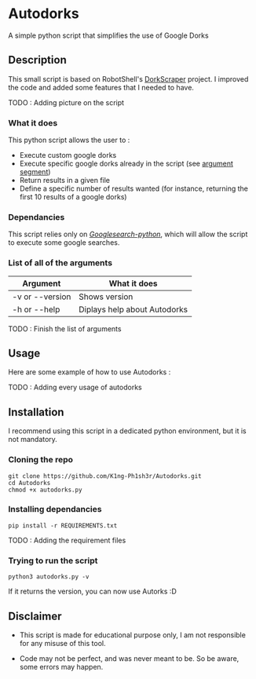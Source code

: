 # Autodorks
A simple python script that simplifies the use of Google Dorks

## Description
This small script is based on RobotShell's [DorkScraper](https://github.com/robotshell/dorkScraper) project. I improved the code and added some features that I needed to have. 

TODO : Adding picture on the script

### What it does 
This python script allows the user to :
- Execute custom google dorks
- Execute specific google dorks already in the script (see [argument segment](https://github.com/K1ng-Ph1sh3r/Autodorks/edit/main/README.md#list-of-all-of-the-arguments))
- Return results in a given file
- Define a specific number of results wanted (for instance, returning the first 10 results of a google dorks)

### Dependancies 

This script relies only on [*Googlesearch-python*](https://pypi.org/project/googlesearch-python/), which will allow the script to execute some google searches.

### List of all of the arguments 

| Argument        | What it does                 | 
| --------------- | ---------------------------- |
| -v or --version | Shows version                |
| -h or --help    | Diplays help about Autodorks |

TODO : Finish the list of arguments

## Usage
Here are some example of how to use Autodorks :

TODO : Adding every usage of autodorks

## Installation
I recommend using this script in a dedicated python environment, but it is not mandatory.

### Cloning the repo 
```
git clone https://github.com/K1ng-Ph1sh3r/Autodorks.git
cd Autodorks
chmod +x autodorks.py
```
### Installing dependancies
```
pip install -r REQUIREMENTS.txt
```
TODO : Adding the requirement files

### Trying to run the script
```
python3 autodorks.py -v
```
If it returns the version, you can now use Autorks :D

## Disclaimer
- This script is made for educational purpose only, I am not responsible for any misuse of this tool.

- Code may not be perfect, and was never meant to be. So be aware, some errors may happen.
